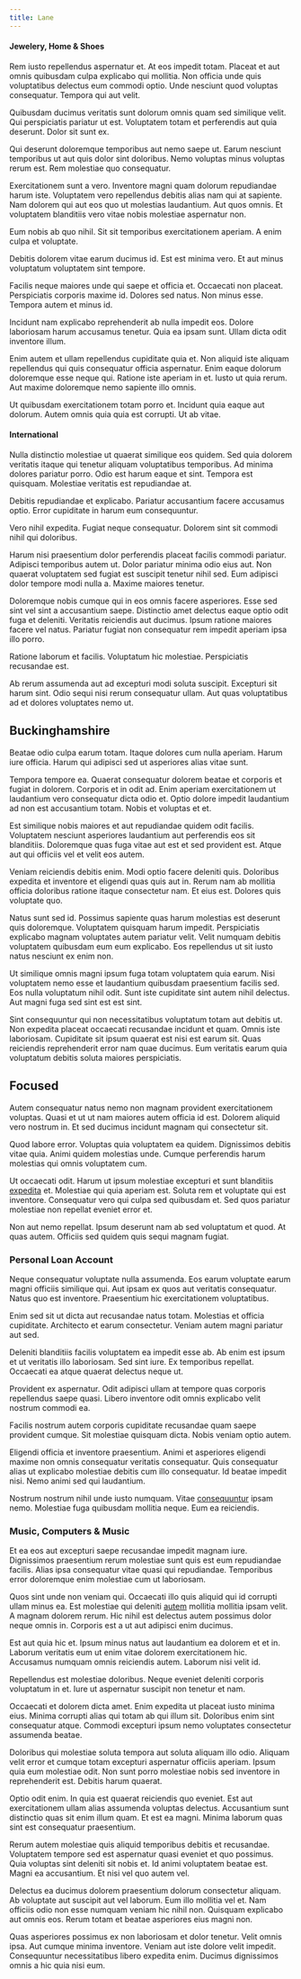 ```yaml
---
title: Lane
---
```


#### Jewelery, Home & Shoes

Rem iusto repellendus aspernatur et. At eos impedit totam. Placeat et aut omnis quibusdam culpa explicabo qui mollitia. Non officia unde quis voluptatibus delectus eum commodi optio. Unde nesciunt quod voluptas consequatur. Tempora qui aut velit.

Quibusdam ducimus veritatis sunt dolorum omnis quam sed similique velit. Qui perspiciatis pariatur ut est. Voluptatem totam et perferendis aut quia deserunt. Dolor sit sunt ex.

Qui deserunt doloremque temporibus aut nemo saepe ut. Earum nesciunt temporibus ut aut quis dolor sint doloribus. Nemo voluptas minus voluptas rerum est. Rem molestiae quo consequatur.

Exercitationem sunt a vero. Inventore magni quam dolorum repudiandae harum iste. Voluptatem vero repellendus debitis alias nam qui at sapiente. Nam dolorem qui aut eos quo ut molestias laudantium. Aut quos omnis. Et voluptatem blanditiis vero vitae nobis molestiae aspernatur non.

Eum nobis ab quo nihil. Sit sit temporibus exercitationem aperiam. A enim culpa et voluptate.

Debitis dolorem vitae earum ducimus id. Est est minima vero. Et aut minus voluptatum voluptatem sint tempore.

Facilis neque maiores unde qui saepe et officia et. Occaecati non placeat. Perspiciatis corporis maxime id. Dolores sed natus. Non minus esse. Tempora autem et minus id.

Incidunt nam explicabo reprehenderit ab nulla impedit eos. Dolore laboriosam harum accusamus tenetur. Quia ea ipsam sunt. Ullam dicta odit inventore illum.

Enim autem et ullam repellendus cupiditate quia et. Non aliquid iste aliquam repellendus qui quis consequatur officia aspernatur. Enim eaque dolorum doloremque esse neque qui. Ratione iste aperiam in et. Iusto ut quia rerum. Aut maxime doloremque nemo sapiente illo omnis.

Ut quibusdam exercitationem totam porro et. Incidunt quia eaque aut dolorum. Autem omnis quia quia est corrupti. Ut ab vitae.

#### International

Nulla distinctio molestiae ut quaerat similique eos quidem. Sed quia dolorem veritatis itaque qui tenetur aliquam voluptatibus temporibus. Ad minima dolores pariatur porro. Odio est harum eaque et sint. Tempora est quisquam. Molestiae veritatis est repudiandae at.

Debitis repudiandae et explicabo. Pariatur accusantium facere accusamus optio. Error cupiditate in harum eum consequuntur.

Vero nihil expedita. Fugiat neque consequatur. Dolorem sint sit commodi nihil qui doloribus.

Harum nisi praesentium dolor perferendis placeat facilis commodi pariatur. Adipisci temporibus autem ut. Dolor pariatur minima odio eius aut. Non quaerat voluptatem sed fugiat est suscipit tenetur nihil sed. Eum adipisci dolor tempore modi nulla a. Maxime maiores tenetur.

Doloremque nobis cumque qui in eos omnis facere asperiores. Esse sed sint vel sint a accusantium saepe. Distinctio amet delectus eaque optio odit fuga et deleniti. Veritatis reiciendis aut ducimus. Ipsum ratione maiores facere vel natus. Pariatur fugiat non consequatur rem impedit aperiam ipsa illo porro.

Ratione laborum et facilis. Voluptatum hic molestiae. Perspiciatis recusandae est.

Ab rerum assumenda aut ad excepturi modi soluta suscipit. Excepturi sit harum sint. Odio sequi nisi rerum consequatur ullam. Aut quas voluptatibus ad et dolores voluptates nemo ut.

## Buckinghamshire

Beatae odio culpa earum totam. Itaque dolores cum nulla aperiam. Harum iure officia. Harum qui adipisci sed ut asperiores alias vitae sunt.

Tempora tempore ea. Quaerat consequatur dolorem beatae et corporis et fugiat in dolorem. Corporis et in odit ad. Enim aperiam exercitationem ut laudantium vero consequatur dicta odio et. Optio dolore impedit laudantium ad non est accusantium totam. Nobis et voluptas et et.

Est similique nobis maiores et aut repudiandae quidem odit facilis. Voluptatem nesciunt asperiores laudantium aut perferendis eos sit blanditiis. Doloremque quas fuga vitae aut est et sed provident est. Atque aut qui officiis vel et velit eos autem.

Veniam reiciendis debitis enim. Modi optio facere deleniti quis. Doloribus expedita et inventore et eligendi quas quis aut in. Rerum nam ab mollitia officia doloribus ratione itaque consectetur nam. Et eius est. Dolores quis voluptate quo.

Natus sunt sed id. Possimus sapiente quas harum molestias est deserunt quis doloremque. Voluptatem quisquam harum impedit. Perspiciatis explicabo magnam voluptates autem pariatur velit. Velit numquam debitis voluptatem quibusdam eum eum explicabo. Eos repellendus ut sit iusto natus nesciunt ex enim non.

Ut similique omnis magni ipsum fuga totam voluptatem quia earum. Nisi voluptatem nemo esse et laudantium quibusdam praesentium facilis sed. Eos nulla voluptatum nihil odit. Sunt iste cupiditate sint autem nihil delectus. Aut magni fuga sed sint est est sint.

Sint consequuntur qui non necessitatibus voluptatum totam aut debitis ut. Non expedita placeat occaecati recusandae incidunt et quam. Omnis iste laboriosam. Cupiditate sit ipsum quaerat est nisi est earum sit. Quas reiciendis reprehenderit error nam quae ducimus. Eum veritatis earum quia voluptatum debitis soluta maiores perspiciatis.

## Focused

Autem consequatur natus nemo non magnam provident exercitationem voluptas. Quasi et ut ut nam maiores autem officia id est. Dolorem aliquid vero nostrum in. Et sed ducimus incidunt magnam qui consectetur sit.

Quod labore error. Voluptas quia voluptatem ea quidem. Dignissimos debitis vitae quia. Animi quidem molestias unde. Cumque perferendis harum molestias qui omnis voluptatem cum.

Ut occaecati odit. Harum ut ipsum molestiae excepturi et sunt blanditiis [expedita](/consequatur/architecto/best_of_breed_sas.md) et. Molestiae qui quia aperiam est. Soluta rem et voluptate qui est inventore. Consequatur vero qui culpa sed quibusdam et. Sed quos pariatur molestiae non repellat eveniet error et.

Non aut nemo repellat. Ipsum deserunt nam ab sed voluptatum et quod. At quas autem. Officiis sed quidem quis sequi magnam fugiat.

### Personal Loan Account

Neque consequatur voluptate nulla assumenda. Eos earum voluptate earum magni officiis similique qui. Aut ipsam ex quos aut veritatis consequatur. Natus quo est inventore. Praesentium hic exercitationem voluptatibus.

Enim sed sit ut dicta aut recusandae natus totam. Molestias et officia cupiditate. Architecto et earum consectetur. Veniam autem magni pariatur aut sed.

Deleniti blanditiis facilis voluptatem ea impedit esse ab. Ab enim est ipsum et ut veritatis illo laboriosam. Sed sint iure. Ex temporibus repellat. Occaecati ea atque quaerat delectus neque ut.

Provident ex aspernatur. Odit adipisci ullam at tempore quas corporis repellendus saepe quasi. Libero inventore odit omnis explicabo velit nostrum commodi ea.

Facilis nostrum autem corporis cupiditate recusandae quam saepe provident cumque. Sit molestiae quisquam dicta. Nobis veniam optio autem.

Eligendi officia et inventore praesentium. Animi et asperiores eligendi maxime non omnis consequatur veritatis consequatur. Quis consequatur alias ut explicabo molestiae debitis cum illo consequatur. Id beatae impedit nisi. Nemo animi sed qui laudantium.

Nostrum nostrum nihil unde iusto numquam. Vitae [consequuntur](/facere/temporibus/savings_account.md) ipsam nemo. Molestiae fuga quibusdam mollitia neque. Eum ea reiciendis.

### Music, Computers & Music

Et ea eos aut excepturi saepe recusandae impedit magnam iure. Dignissimos praesentium rerum molestiae sunt quis est eum repudiandae facilis. Alias ipsa consequatur vitae quasi qui repudiandae. Temporibus error doloremque enim molestiae cum ut laboriosam.

Quos sint unde non veniam qui. Occaecati illo quis aliquid qui id corrupti ullam minus ea. Est molestiae qui deleniti [autem](/facere/temporibus/consequatur/cross_platform_indiana_flexibility.md) mollitia mollitia ipsam velit. A magnam dolorem rerum. Hic nihil est delectus autem possimus dolor neque omnis in. Corporis est a ut aut adipisci enim ducimus.

Est aut quia hic et. Ipsum minus natus aut laudantium ea dolorem et et in. Laborum veritatis eum ut enim vitae dolorem exercitationem hic. Accusamus numquam omnis reiciendis autem. Laborum nisi velit id.

Repellendus est molestiae doloribus. Neque eveniet deleniti corporis voluptatum in et. Iure ut aspernatur suscipit non tenetur et nam.

Occaecati et dolorem dicta amet. Enim expedita ut placeat iusto minima eius. Minima corrupti alias qui totam ab qui illum sit. Doloribus enim sint consequatur atque. Commodi excepturi ipsum nemo voluptates consectetur assumenda beatae.

Doloribus qui molestiae soluta tempora aut soluta aliquam illo odio. Aliquam velit error et cumque totam excepturi aspernatur officiis aperiam. Ipsum quia eum molestiae odit. Non sunt porro molestiae nobis sed inventore in reprehenderit est. Debitis harum quaerat.

Optio odit enim. In quia est quaerat reiciendis quo eveniet. Est aut exercitationem ullam alias assumenda voluptas delectus. Accusantium sunt distinctio quas sit enim illum quam. Et est ea magni. Minima laborum quas sint est consequatur praesentium.

Rerum autem molestiae quis aliquid temporibus debitis et recusandae. Voluptatem tempore sed est aspernatur quasi eveniet et quo possimus. Quia voluptas sint deleniti sit nobis et. Id animi voluptatem beatae est. Magni ea accusantium. Et nisi vel quo autem vel.

Delectus ea ducimus dolorem praesentium dolorum consectetur aliquam. Ab voluptate aut suscipit aut vel laborum. Eum illo mollitia vel et. Nam officiis odio non esse numquam veniam hic nihil non. Quisquam explicabo aut omnis eos. Rerum totam et beatae asperiores eius magni non.

Quas asperiores possimus ex non laboriosam et dolor tenetur. Velit omnis ipsa. Aut cumque minima inventore. Veniam aut iste dolore velit impedit. Consequuntur necessitatibus libero expedita enim. Ducimus dignissimos omnis a hic quia nisi eum.
